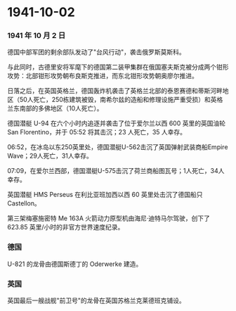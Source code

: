 # 1941-10-02

### 1941 年 10 月 2 日

德国中部军团的剩余部队发动了"台风行动"，袭击俄罗斯莫斯科。

与此同时，古德里安将军麾下的德国第二装甲集群在俄国塞夫斯克被分成两个钳形攻势：北部钳形攻势朝布良斯克推进，而东北钳形攻势朝奥廖尔推进。

日落之后，在英国英格兰，德国轰炸机袭击了英格兰北部的泰恩赛德和蒂斯河畔地区（50人死亡，250栋建筑被毁，南希尔兹的造船和修理设施严重受损）和英格兰东南部的多佛地区（10人死亡）。

德国潜艇 U-94 在六个小时内追逐并袭击了位于爱尔兰以西 600 英里的英国油轮
San Florentino，并于 05:52 将其击沉；23 人死亡，35 人幸存。

06:52，在冰岛以东250英里处，德国潜艇U-562击沉了英国弹射武装商船Empire
Wave；29人死亡，31人幸存。

07:09，在爱尔兰西部，德国潜艇U-575击沉了荷兰商船图瓦号；1人死亡，34人幸存。

英国潜艇 HMS Perseus 在利比亚班加西以西 60 英里处击沉了德国船只
Castellon。

第三架梅塞施密特 Me 163A 火箭动力原型机由海尼·迪特马尔驾驶，创下了
623.85 英里/小时的非官方世界速度纪录。

### 德国

U-821 的龙骨由德国斯德丁的 Oderwerke 建造。

### 英国

英国最后一艘战舰"前卫号"的龙骨在英国苏格兰克莱德班克铺设。